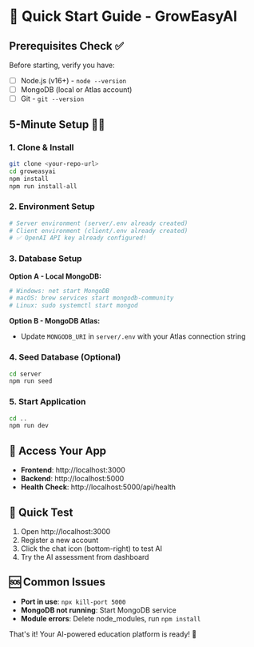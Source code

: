 # 🚀 Quick Start Guide - GrowEasyAI

## Prerequisites Check ✅
Before starting, verify you have:
- [ ] Node.js (v16+) - `node --version`
- [ ] MongoDB (local or Atlas account)
- [ ] Git - `git --version`

## 5-Minute Setup 🏃‍♂️

### 1. Clone & Install
```bash
git clone <your-repo-url>
cd groweasyai
npm install
npm run install-all
```

### 2. Environment Setup
```bash
# Server environment (server/.env already created)
# Client environment (client/.env already created)
# ✅ OpenAI API key already configured!
```

### 3. Database Setup
**Option A - Local MongoDB:**
```bash
# Windows: net start MongoDB
# macOS: brew services start mongodb-community
# Linux: sudo systemctl start mongod
```

**Option B - MongoDB Atlas:**
- Update `MONGODB_URI` in `server/.env` with your Atlas connection string

### 4. Seed Database (Optional)
```bash
cd server
npm run seed
```

### 5. Start Application
```bash
cd ..
npm run dev
```

## 🎉 Access Your App
- **Frontend**: http://localhost:3000
- **Backend**: http://localhost:5000
- **Health Check**: http://localhost:5000/api/health

## 🧪 Quick Test
1. Open http://localhost:3000
2. Register a new account
3. Click the chat icon (bottom-right) to test AI
4. Try the AI assessment from dashboard

## 🆘 Common Issues
- **Port in use**: `npx kill-port 5000`
- **MongoDB not running**: Start MongoDB service
- **Module errors**: Delete node_modules, run `npm install`

That's it! Your AI-powered education platform is ready! 🚀